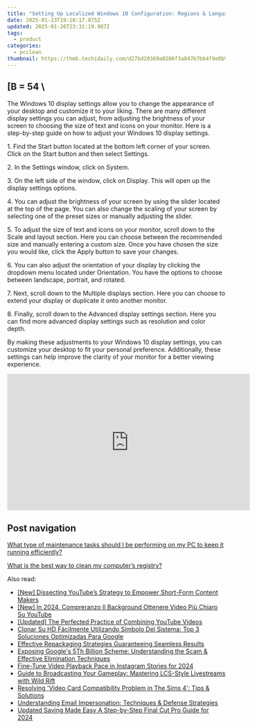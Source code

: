 ```yaml
---
title: "Setting Up Localized Windows 10 Configuration: Regions & Languages Made Easy with YL Software Tips"
date: 2025-01-23T19:18:17.875Z
updated: 2025-01-26T23:31:19.987Z
tags:
  - product
categories:
  - pcclean
thumbnail: https://thmb.techidaily.com/d27bd20369a0206f3a047b7bb4f9e0b9ec6c2aca32544460f90baebbc95c9231.jpg
---
```


## \[B = 54 \

The Windows 10 display settings allow you to change the appearance of your desktop and customize it to your liking. There are many different display settings you can adjust, from adjusting the brightness of your screen to choosing the size of text and icons on your monitor. Here is a step-by-step guide on how to adjust your Windows 10 display settings. 

1\. Find the Start button located at the bottom left corner of your screen. Click on the Start button and then select Settings.

2\. In the Settings window, click on System.

3\. On the left side of the window, click on Display. This will open up the display settings options. 

4\. You can adjust the brightness of your screen by using the slider located at the top of the page. You can also change the scaling of your screen by selecting one of the preset sizes or manually adjusting the slider.

5\. To adjust the size of text and icons on your monitor, scroll down to the Scale and layout section. Here you can choose between the recommended size and manually entering a custom size. Once you have chosen the size you would like, click the Apply button to save your changes.

6\. You can also adjust the orientation of your display by clicking the dropdown menu located under Orientation. You have the options to choose between landscape, portrait, and rotated.

7\. Next, scroll down to the Multiple displays section. Here you can choose to extend your display or duplicate it onto another monitor.

8\. Finally, scroll down to the Advanced display settings section. Here you can find more advanced display settings such as resolution and color depth. 

By making these adjustments to your Windows 10 display settings, you can customize your desktop to fit your personal preference. Additionally, these settings can help improve the clarity of your monitor for a better viewing experience.

<!-- affiliate ads begin -->
<iframe width="560" height="315" src="https://www.youtube.com/embed/B2MlLvGxMwI?si=q_blGjXyJrGtzT8d" title="YouTube video player" frameborder="0" allow="accelerometer; autoplay; clipboard-write; encrypted-media; gyroscope; picture-in-picture; web-share" referrerpolicy="strict-origin-when-cross-origin" allowfullscreen></iframe>
<!-- affiliate ads end -->

## Post navigation

[What type of maintenance tasks should I be performing on my PC to keep it running efficiently?](https://tools.techidaily.com/pcclean/products/)

[What is the best way to clean my computer’s registry?](https://tools.techidaily.com/pcclean/products/)

<ins class="adsbygoogle"
     style="display:block"
     data-ad-format="autorelaxed"
     data-ad-client="ca-pub-7571918770474297"
     data-ad-slot="1223367746"></ins>

<ins class="adsbygoogle"
     style="display:block"
     data-ad-client="ca-pub-7571918770474297"
     data-ad-slot="8358498916"
     data-ad-format="auto"
     data-full-width-responsive="true"></ins>

<span class="atpl-alsoreadstyle">Also read:</span>
<div><ul>
<li><a href="https://youtube-clips.techidaily.com/new-dissecting-youtubes-strategy-to-empower-short-form-content-makers/"><u>[New] Dissecting YouTube’s Strategy to Empower Short-Form Content Makers</u></a></li>
<li><a href="https://youtube-web.techidaily.com/n-2024-compreranzo-il-background-ottenere-video-piu-chiaro-su-youtube/"><u>[New] In 2024, Compreranzo Il Background Ottenere Video Più Chiaro Su YouTube</u></a></li>
<li><a href="https://facebook-video-footage.techidaily.com/updated-the-perfected-practice-of-combining-youtube-videos/"><u>[Updated] The Perfected Practice of Combining YouTube Videos</u></a></li>
<li><a href="https://win-advanced.techidaily.com/clonar-su-hd-facilmente-utilizando-simbolo-del-sistema-top-3-soluciones-optimizadas-para-google/"><u>Clonar Su HD Fácilmente Utilizando Símbolo Del Sistema: Top 3 Soluciones Optimizadas Para Google</u></a></li>
<li><a href="https://win-exclusive.techidaily.com/effective-repackaging-strategies-guaranteeing-seamless-results/"><u>Effective Repackaging Strategies Guaranteeing Seamless Results</u></a></li>
<li><a href="https://win-exclusive.techidaily.com/exposing-googles-5th-billion-scheme-understanding-the-scam-and-effective-elimination-techniques/"><u>Exposing Google's 5Th Billion Scheme: Understanding the Scam & Effective Elimination Techniques</u></a></li>
<li><a href="https://fox-blue.techidaily.com/fine-tune-video-playback-pace-in-instagram-stories-for-2024/"><u>Fine-Tune Video Playback Pace in Instagram Stories for 2024</u></a></li>
<li><a href="https://win-exclusive.techidaily.com/guide-to-broadcasting-your-gameplay-mastering-lcs-style-livestreams-with-wild-rift/"><u>Guide to Broadcasting Your Gameplay: Mastering LCS-Style Livestreams with Wild Rift</u></a></li>
<li><a href="https://win-able.techidaily.com/resolving-video-card-compatibility-problem-in-the-sims-4-tips-and-solutions/"><u>Resolving 'Video Card Compatibility Problem in The Sims 4': Tips & Solutions</u></a></li>
<li><a href="https://win-exclusive.techidaily.com/understanding-email-impersonation-techniques-and-defense-strategies/"><u>Understanding Email Impersonation: Techniques & Defense Strategies</u></a></li>
<li><a href="https://smart-video-creator.techidaily.com/updated-saving-made-easy-a-step-by-step-final-cut-pro-guide-for-2024/"><u>Updated Saving Made Easy A Step-by-Step Final Cut Pro Guide for 2024</u></a></li>
</ul></div>


